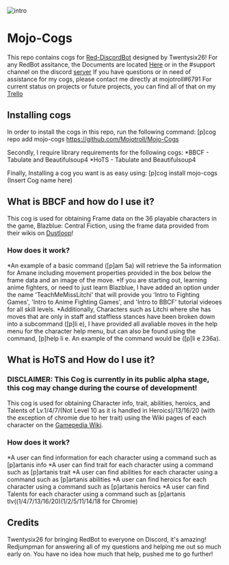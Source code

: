 ![intro](http://www.dustloop.com/wiki/images/0/07/BBCF_Susanoo_6B.png)

# Mojo-Cogs
This repo contains cogs for [Red-DiscordBot](https://github.com/Twentysix26/Red-DiscordBot) designed by Twentysix26!
For any RedBot assitance, the Documents are located [Here](https://twentysix26.github.io/Red-Docs/) or in the #support channel on the discord [server](https://discord.gg/red)
If you have questions or in need of assistance for my cogs, please contact me directly at mojotroll#6791
For current status on projects or future projects, you can find all of that on my [Trello](https://trello.com/b/K4froUcU)

## Installing cogs

In order to install the cogs in this repo, run the following command: [p]cog repo add mojo-cogs https://github.com/Mojotroll/Mojo-Cogs

Secondly, I require library requirements for the following cogs:
*BBCF - Tabulate and Beautifulsoup4
*HoTS - Tabulate and Beautifulsoup4

Finally, Installing a cog you want is as easy using: [p]cog install mojo-cogs (Insert Cog name here)

## What is BBCF and how do I use it?

This cog is used for obtaining Frame data on the 36 playable characters in the game, Blazblue: Central Fiction, using the frame data provided from their wikis on [Dustloop](http://www.dustloop.com/wiki/index.php?title=BlazBlue:_Central_Fiction)!

### How does it work?

*An example of a basic command ([p]am 5a) will retrieve the 5a information for Amane including movement properties provided in the box below the frame data and an image of the move.
*If you are starting out, learning anime fighters, or need to just learn Blazblue, I have added an option under the name 'TeachMeMissLitchi' that will provide you 'Intro to Fighting    Games', 'Intro to Anime Fighting Games', and 'Intro to BBCF' tutorial videoes for all skill levels.
*Additionally, Characters such as Litchi where she has moves that are only in staff and staffless stances have been broken down into a subcommand ([p]li e), I have provided all avaliable moves in the help menu for the character help menu, but can also be found using the command, [p]help li e. An example of the command would be ([p]li e 236a).

## What is HoTS and How do I use it?

### DISCLAIMER:  This Cog is currently in its public alpha stage, this cog may change during the course of development!

This cog is used for obtaining Character info, trait, abilities, heroics, and Talents of Lv.1/4/7/(Not Level 10 as it is handled in Heroics)/13/16/20 (with the exception of chromie due to her trait) using the Wiki pages of each character on the [Gamepedia Wiki](https://heroesofthestorm.gamepedia.com/Heroes_of_the_Storm_Wiki).

### How does it work?

*A user can find information for each character using a command such as [p]artanis info
*A user can find trait for each character using a command such as [p]artanis trait
*A user can find abilities for each character using a command such as [p]artanis abilities
*A user can find heroics for each character using a command such as [p]artanis heroics
*A user can find Talents for each character using a command such as [p]artanis tlv((1/4/7/13/16/20)(1/2/5/11/14/18 for Chromie)

## Credits
Twentysix26 for bringing RedBot to everyone on Discord, it's amazing!
Redjumpman for answering all of my questions and helping me out so much early on.  You have no idea how much that help, pushed me to go further!
